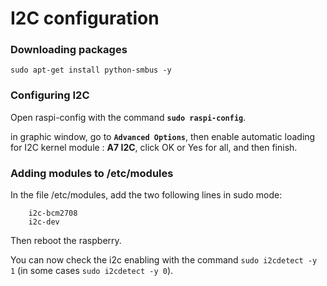 # I2C configuration

### Downloading packages

	sudo apt-get install python-smbus -y


### Configuring I2C

Open raspi-config with the command **`sudo raspi-config`**.

in graphic window, go to **`Advanced Options`**, then enable automatic loading for I2C kernel module : **A7 I2C**, click OK or Yes for all, and then finish.


### Adding modules to /etc/modules

In the file /etc/modules, add the two following lines in sudo mode:

		i2c-bcm2708
		i2c-dev

Then reboot the raspberry.

You can now check the i2c enabling with the command `sudo i2cdetect -y 1` (in some cases `sudo i2cdetect -y 0`).

